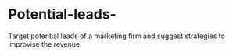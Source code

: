 # Potential-leads-
Target potential leads of a marketing firm and suggest strategies to improvise the revenue.
